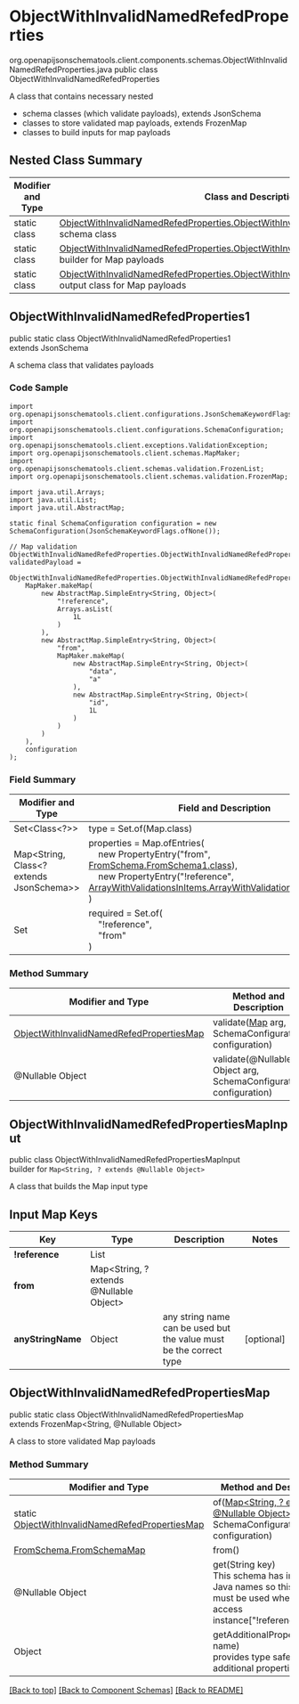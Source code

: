 # ObjectWithInvalidNamedRefedProperties
org.openapijsonschematools.client.components.schemas.ObjectWithInvalidNamedRefedProperties.java
public class ObjectWithInvalidNamedRefedProperties

A class that contains necessary nested
- schema classes (which validate payloads), extends JsonSchema
- classes to store validated map payloads, extends FrozenMap
- classes to build inputs for map payloads

## Nested Class Summary
| Modifier and Type | Class and Description |
| ----------------- | ---------------------- |
| static class | [ObjectWithInvalidNamedRefedProperties.ObjectWithInvalidNamedRefedProperties1](#objectwithinvalidnamedrefedproperties1)<br> schema class |
| static class | [ObjectWithInvalidNamedRefedProperties.ObjectWithInvalidNamedRefedPropertiesMapInput](#objectwithinvalidnamedrefedpropertiesmapinput)<br> builder for Map payloads |
| static class | [ObjectWithInvalidNamedRefedProperties.ObjectWithInvalidNamedRefedPropertiesMap](#objectwithinvalidnamedrefedpropertiesmap)<br> output class for Map payloads |

## ObjectWithInvalidNamedRefedProperties1
public static class ObjectWithInvalidNamedRefedProperties1<br>
extends JsonSchema

A schema class that validates payloads

### Code Sample
```
import org.openapijsonschematools.client.configurations.JsonSchemaKeywordFlags;
import org.openapijsonschematools.client.configurations.SchemaConfiguration;
import org.openapijsonschematools.client.exceptions.ValidationException;
import org.openapijsonschematools.client.schemas.MapMaker;
import org.openapijsonschematools.client.schemas.validation.FrozenList;
import org.openapijsonschematools.client.schemas.validation.FrozenMap;

import java.util.Arrays;
import java.util.List;
import java.util.AbstractMap;

static final SchemaConfiguration configuration = new SchemaConfiguration(JsonSchemaKeywordFlags.ofNone());

// Map validation
ObjectWithInvalidNamedRefedProperties.ObjectWithInvalidNamedRefedPropertiesMap validatedPayload =
    ObjectWithInvalidNamedRefedProperties.ObjectWithInvalidNamedRefedProperties1.validate(
    MapMaker.makeMap(
        new AbstractMap.SimpleEntry<String, Object>(
            "!reference",
            Arrays.asList(
                1L
            )
        ),
        new AbstractMap.SimpleEntry<String, Object>(
            "from",
            MapMaker.makeMap(
                new AbstractMap.SimpleEntry<String, Object>(
                    "data",
                    "a"
                ),
                new AbstractMap.SimpleEntry<String, Object>(
                    "id",
                    1L
                )
            )
        )
    ),
    configuration
);
```

### Field Summary
| Modifier and Type | Field and Description |
| ----------------- | ---------------------- |
| Set<Class<?>> | type = Set.of(Map.class) |
| Map<String, Class<? extends JsonSchema>> | properties = Map.ofEntries(<br>&nbsp;&nbsp;&nbsp;&nbsp;new PropertyEntry("from", [FromSchema.FromSchema1.class](../../components/schemas/FromSchema.md#fromschema1)),<br>&nbsp;&nbsp;&nbsp;&nbsp;new PropertyEntry("!reference", [ArrayWithValidationsInItems.ArrayWithValidationsInItems1.class](../../components/schemas/ArrayWithValidationsInItems.md#arraywithvalidationsinitems1))<br>)<br> |
| Set<String> | required = Set.of(<br>&nbsp;&nbsp;&nbsp;&nbsp;"!reference",<br>&nbsp;&nbsp;&nbsp;&nbsp;"from"<br>)<br> |

### Method Summary
| Modifier and Type | Method and Description |
| ----------------- | ---------------------- |
| [ObjectWithInvalidNamedRefedPropertiesMap](#objectwithinvalidnamedrefedpropertiesmap) | validate([Map<?, ?>](#objectwithinvalidnamedrefedpropertiesmapinput) arg, SchemaConfiguration configuration) |
| @Nullable Object | validate(@Nullable Object arg, SchemaConfiguration configuration) |
## ObjectWithInvalidNamedRefedPropertiesMapInput
public class ObjectWithInvalidNamedRefedPropertiesMapInput<br>
builder for `Map<String, ? extends @Nullable Object>`

A class that builds the Map input type

## Input Map Keys
| Key | Type |  Description | Notes |
| --- | ---- | ------------ | ----- |
| **!reference** | List<long> |  | |
| **from** | Map<String, ? extends @Nullable Object> |  | |
| **anyStringName** | Object | any string name can be used but the value must be the correct type | [optional] |

## ObjectWithInvalidNamedRefedPropertiesMap
public static class ObjectWithInvalidNamedRefedPropertiesMap<br>
extends FrozenMap<String, @Nullable Object>

A class to store validated Map payloads

### Method Summary
| Modifier and Type | Method and Description |
| ----------------- | ---------------------- |
| static [ObjectWithInvalidNamedRefedPropertiesMap](#objectwithinvalidnamedrefedpropertiesmap) | of([Map<String, ? extends @Nullable Object>](#objectwithinvalidnamedrefedpropertiesmapinput) arg, SchemaConfiguration configuration) |
| [FromSchema.FromSchemaMap](../../components/schemas/FromSchema.md#fromschemamap) | from()<br> |
| @Nullable Object | get(String key)<br>This schema has invalid Java names so this method must be used when you access instance["!reference"],  |
| Object | getAdditionalProperty(String name)<br>provides type safety for additional properties |

[[Back to top]](#top) [[Back to Component Schemas]](../../../README.md#Component-Schemas) [[Back to README]](../../../README.md)

